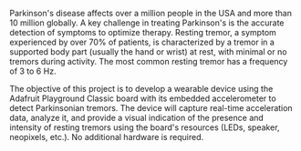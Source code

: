 Parkinson's disease affects over a million people in the USA and more than 10 million globally. A key challenge in treating Parkinson's is the accurate detection of symptoms to optimize therapy. Resting tremor, a symptom experienced by over 70% of patients, is characterized by a tremor in a supported body part (usually the hand or wrist) at rest, with minimal or no tremors during activity. The most common resting tremor has a frequency of 3 to 6 Hz.

The objective of this project is to develop a wearable device using the Adafruit Playground Classic board with its embedded accelerometer to detect Parkinsonian tremors. The device will capture real-time acceleration data, analyze it, and provide a visual indication of the presence and intensity of resting tremors using the board's resources (LEDs, speaker, neopixels, etc.). No additional hardware is required.
